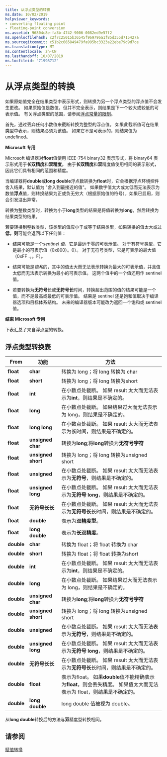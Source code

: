 ```yaml
---
title: 从浮点类型的转换
ms.date: 10/02/2019
helpviewer_keywords:
- converting floating point
- floating-point conversion
ms.assetid: 96804c8e-fa3b-4742-9006-0082ed9e57f2
ms.openlocfilehash: c2f7c25015b36545f969796a1f85d355d715427a
ms.sourcegitcommit: c51b2c665849479fa995bc3323a22ebe79d9d7ce
ms.translationtype: MT
ms.contentlocale: zh-CN
ms.lasthandoff: 10/07/2019
ms.locfileid: "71998712"
---
```

# <a name="conversions-from-floating-point-types"></a>从浮点类型的转换

如果原始值完全在结果类型中表示形式，则转换为另一个浮点类型的浮点值不会发生更改。 如果原始值是数值，但并不完全表示，则结果是下一个较大或较低的可表示值。 有关浮点类型的范围，请参阅[浮点常量的限制](../c-language/limits-on-floating-point-constants.md)。

首先，通过丢弃任何小数值来截断转换为整型的浮点值。 如果此截断值可在结果类型中表示，则结果必须为该值。 如果它不是可表示的，则结果值为 undefined。

**Microsoft 专用**

Microsoft 编译器对**float**值使用 IEEE-754 binary32 表示形式，将 binary64 表示形式用于**长双精度**和**双精度**。 由于**长双精度**和**双**精度值使用相同的表示形式，因此它们具有相同的范围和精度。

当编译器将**double**或**long double**浮点数转换为**float**时，它会根据浮点环境控件舍入结果，默认值为 "舍入到最接近的值"。 如果数字值太大或太低而无法表示为数值**浮点**值，则转换结果为正或负无穷大（根据原始值的符号），如果已启用，则会引发溢出异常。

转换为整数类型时，转换为小于**long**类型的结果是将值转换为**long**，然后转换为结果类型的结果。

若要转换到整数类型，该类型的值应小于或等于结果类型，如果转换的值太大或过**低，则**可能会返回以下任何值：

- 结果可能是一个*sentinel 值*，它是最远于零的可表示值。 对于有符号类型，它是最小的可表示值（0x800）。0）。 对于无符号类型，它是可表示的最大值（0xFF .。。F）。

- 结果可能是*饱和*的，其中的值太大而无法表示转换为最大的可表示值，并且值太低而无法表示转换为最小的可表示值。 这两个值中的一个值还用作 sentinel 值。

- 若要转换为**无符号**长或**无符号长**时间，转换超出范围的值的结果可能是一个值，而不是最高或最低的可表示值。 结果是 sentinel 还是饱和值取决于编译器选项和目标体系结构。 未来的编译器版本可能改为返回一个饱和或 sentinel 值。

**结束 Microsoft 专用**

下表汇总了来自浮点型的转换。

## <a name="table-of-conversions-from-floating-point-types"></a>浮点类型转换表

|From|功能|方法|
|----------|--------|------------|
|**float**|**char**|转换为 long；将 long 转换为 char|
|**float**|**short**|转换为 long；将 long 转换为short|
|**float**|**int**|在小数点处截断。 如果 result 太大而无法表示为**int**，则结果是不确定的。|
|**float**|**long**|在小数点处截断。 如果结果过大而无法表示为 long，则结果是不确定的。|
|**float**|**long long**|在小数点处截断。 如果 result 太大而无法表示为**长**时间，则结果是不确定的。|
|**float**|**unsigned char**|转换为**long**;将**long**转换为**无符号字符**|
|**float**|**unsigned short**|转换为 long；将 long 转换为unsigned short|
|**float**|**unsigned**|在小数点处截断。 如果 result 太大而无法表示为**无符号**，则结果是不确定的。|
|**float**|**unsigned long**|在小数点处截断。 如果 result 太大而无法表示为**无符号 long**，则结果是不确定的。|
|**float**|**无符号长长**|在小数点处截断。 如果 result 太大而无法表示为**无符号长**长时间，则结果是不确定的。|
|**float**|**double**|表示为**双精度型**。|
|**float**|**long double**|表示为**长双精度**。|
|**double**|**char**|转换为 float；将 float 转换为 char|
|**double**|**short**|转换为 float；将 float 转换为short|
|**double**|**int**|在小数点处截断。 如果 result 太大而无法表示为**int**，则结果是不确定的。|
|**double**|**long**|在小数点处截断。 如果结果过大而无法表示为 long，则结果是不确定的。|
|**double**|**unsigned char**|转换为**long**;将**long**转换为**无符号字符**|
|**double**|**unsigned short**|转换为 long；将 long 转换为unsigned short|
|**double**|**unsigned**|在小数点处截断。 如果 result 太大而无法表示为**无符号**，则结果是不确定的。|
|**double**|**unsigned long**|在小数点处截断。 如果 result 太大而无法表示为**无符号 long**，则结果是不确定的。|
|**double**|**无符号长长**|在小数点处截断。 如果 result 太大而无法表示为**无符号长**长时间，则结果是不确定的。|
|**double**|**float**|表示为float。 如果**double**值不能精确表示为**float**，则会丢失精度。 如果值太大而无法表示为 float，则结果是不确定的。|
|**double**|**long double**|long double 值被视为 double。|

从**long double**转换后的方法与**双**精度型转换相同。

## <a name="see-also"></a>请参阅

[赋值转换](../c-language/assignment-conversions.md)
